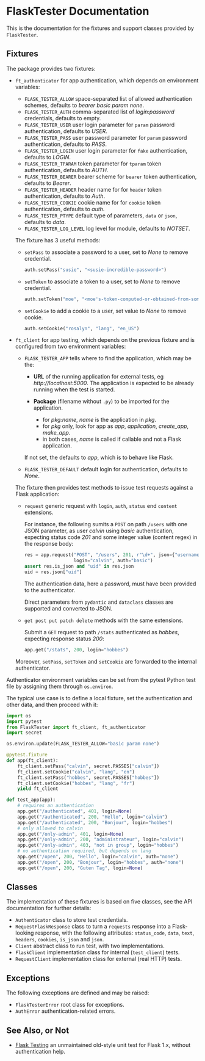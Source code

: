# FlaskTester Documentation

This is the documentation for the fixtures and support classes provided
by `FlaskTester`.

## Fixtures

The package provides two fixtures:

- `ft_authenticator` for app authentication, which depends on environment variables:

  - `FLASK_TESTER_ALLOW` space-separated list of allowed authentication schemes,
    defaults to _bearer basic param none_.
  - `FLASK_TESTER_AUTH` comma-separated list of _login:password_ credentials,
    defaults to empty.
  - `FLASK_TESTER_USER` user login parameter for `param` password authentication,
    defaults to _USER_.
  - `FLASK_TESTER_PASS` user password parameter for `param` password authentication,
    defaults to _PASS_.
  - `FLASK_TESTER_LOGIN` user login parameter for `fake` authentication,
    defaults to _LOGIN_.
  - `FLASK_TESTER_TPARAM` token parameter for `tparam` token authentication,
    defaults to _AUTH_.
  - `FLASK_TESTER_BEARER` bearer scheme for `bearer` token authentication,
    defaults to _Bearer_.
  - `FLASK_TESTER_HEADER` header name for for `header` token authentication,
    defaults to _Auth_.
  - `FLASK_TESTER_COOKIE` cookie name for for `cookie` token authentication,
    defaults to _auth_.
  - `FLASK_TESTER_PTYPE` default type of parameters, `data` or `json`,
    defaults to _data_.
  - `FLASK_TESTER_LOG_LEVEL` log level for module,
    defaults to _NOTSET_.

  The fixture has 3 useful methods:

  - `setPass` to associate a password to a user, set to _None_ to remove credential.

    ```python
    auth.setPass("susie", "<susie-incredible-password>")
    ```

  - `setToken` to associate a token to a user, set to _None_ to remove credential.

    ```python
    auth.setToken("moe", "<moe's-token-computed-or-obtained-from-somewhere>")
    ```

  - `setCookie` to add a cookie to a user, set value to _None_ to remove cookie.

    ```python
    auth.setCookie("rosalyn", "lang", "en_US")
    ```

- `ft_client` for app testing, which depends on the previous fixture and
  is configured from two environment variables:

  - `FLASK_TESTER_APP` tells where to find the application, which may be the:

    - **URL** of the running application for external tests, eg _http://localhost:5000_.
      The application is expected to be already running when the test is started.

    - **Package** (filename without `.py`) to be imported for the application.
      - for _pkg:name_, _name_ is the application in _pkg_.
      - for _pkg_ only, look for app as _app_, _application_, _create_app_, _make_app_.
      - in both cases, _name_ is called if callable and not a Flask application.

    If not set, the defaults to _app_, which is to behave like Flask.

  - `FLASK_TESTER_DEFAULT` default login for authentication, defaults to _None_.

  The fixture then provides test methods to issue test requests against a Flask application:

  - `request` generic request with `login`, `auth`, `status` end `content` extensions.

    For instance, the following sumits a `POST` on path `/users` with one JSON parameter,
    as user _calvin_ using _basic_ authentication,
    expecting status code _201_ and some integer value (content regex) in the response body:

    ```python
    res = app.request("POST", "/users", 201, r"\d+", json={"username": "hobbes"},
                      login="calvin", auth="basic")
    assert res.is_json and "uid" in res.json
    uid = res.json["uid"]
    ```

    The authentication data, here a password, must have been provided to the authenticator.

    Direct parameters from `pydantic` and `dataclass` classes are supported and
    converted to JSON.

  - `get post put patch delete` methods with the same extensions.

    Submit a `GET` request to path `/stats` authenticated as _hobbes_,
    expecting response status _200_:

    ```python
    app.get("/stats", 200, login="hobbes")
    ```

  Moreover, `setPass`, `setToken` and `setCookie` are forwarded to the internal authenticator.

Authenticator environment variables can be set from the pytest Python test file by
assigning them through `os.environ`.

The typical use case is to define a local fixture, set the authentication and
other data, and then proceed with it:

```python
import os
import pytest
from FlaskTester import ft_client, ft_authenticator
import secret

os.environ.update(FLASK_TESTER_ALLOW="basic param none")

@pytest.fixture
def app(ft_client):
    ft_client.setPass("calvin", secret.PASSES["calvin"])
    ft_client.setCookie("calvin", "lang", "en")
    ft_client.setPass("hobbes", secret.PASSES["hobbes"])
    ft_client.setCookie("hobbes", "lang", "fr")
    yield ft_client

def test_app(app):
    # requires an authentication
    app.get("/authenticated", 401, login=None)
    app.get("/authenticated", 200, "Hello", login="calvin")
    app.get("/authenticated", 200, "Bonjour", login="hobbes")
    # only allowed to calvin
    app.get("/only-admin", 401, login=None)
    app.get("/only-admin", 200, "administrateur", login="calvin")
    app.get("/only-admin", 403, "not in group", login="hobbes")
    # no authentication required, but depends on lang
    app.get("/open", 200, "Hello", login="calvin", auth="none")
    app.get("/open", 200, "Bonjour", login="hobbes", auth="none")
    app.get("/open", 200, "Guten Tag", login=None)
```

## Classes

The implementation of these fixtures is based on five classes, see the API
documentation for further details:

- `Authenticator` class to store test credentials.
- `RequestFlaskResponse` class to turn a `requests` response into
  a Flask-looking response, with the following attributes: `status_code`,
  `data`, `text`, `headers`, `cookies`, `is_json` and `json`.
- `Client` abstract class to run test, with two implementations.
- `FlaskClient` implementation class for internal (`test_client`) tests.
- `RequestClient` implementation class for external (real HTTP) tests.

## Exceptions

The following exceptions are defined and may be raised:

- `FlaskTesterError` root class for exceptions.
- `AuthError` authentication-related errors.

## See Also, or Not

- [Flask Testing](https://github.com/jarus/flask-testing) an unmaintained
  old-style unit test for Flask 1.x, without authentication help.
